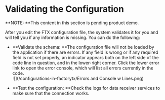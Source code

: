 # Validating the Configuration

**NOTE: **This content in this section is pending product demo.

After you edit the FTX configuration file, the system validates it for you and will tell you if any information is missing. You can do the following:

* **Validate the schema: **The configuration file will not be loaded by the application if there are errors. If any field is wrong or if any required field is not set properly, an indicator appears both on the left side of the code line in question, and in the lower-right corner. Click the lower error link to open the error console, which will list all errors currently in the code.  
  ![](/configurations-in-factorytx/Errors and Console w Lines.png)

* **Test the configuration: **Check the logs for data receiver services to make sure that the connection works.



